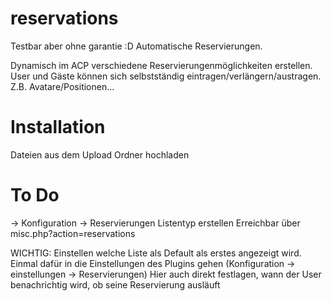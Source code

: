 # reservations
Testbar aber ohne garantie :D
Automatische Reservierungen. 

Dynamisch im ACP verschiedene Reservierungenmöglichkeiten erstellen. User und Gäste können sich selbstständig eintragen/verlängern/austragen. Z.B. Avatare/Positionen... 


# Installation
Dateien aus dem Upload Ordner hochladen

# To Do
-> Konfiguration -> Reservierungen
Listentyp erstellen
Erreichbar über 
misc.php?action=reservations

WICHTIG: Einstellen welche Liste als Default als erstes angezeigt wird.
Einmal dafür in die Einstellungen des Plugins gehen (Konfiguration -> einstellungen -> Reservierungen)
Hier auch direkt festlagen, wann der User benachrichtig wird, ob seine Reservierung ausläuft
